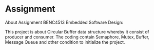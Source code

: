 

# Assignment

About Assignment BENC4513 Embedded Software Design:

This project is about Circular Buffer data structure whereby it consist of
producer and consumer. The coding contain Semaphore, Mutex, Buffer,
Message Queue and other condition to initialize the project.

